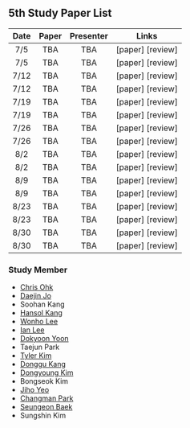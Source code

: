 ## 5th Study Paper List

Date | Paper | Presenter | Links
:---: | :---: | :---: | :---:
7/5 | TBA | TBA | [paper] [review]
7/5 | TBA | TBA | [paper] [review]
7/12 | TBA | TBA | [paper] [review]
7/12 | TBA | TBA | [paper] [review]
7/19 | TBA | TBA | [paper] [review]
7/19 | TBA | TBA | [paper] [review]
7/26 | TBA | TBA | [paper] [review]
7/26 | TBA | TBA | [paper] [review]
8/2 | TBA | TBA | [paper] [review]
8/2 | TBA | TBA | [paper] [review]
8/9 | TBA | TBA | [paper] [review]
8/9 | TBA | TBA | [paper] [review]
8/23 | TBA | TBA | [paper] [review]
8/23 | TBA | TBA | [paper] [review]
8/30 | TBA | TBA | [paper] [review]
8/30 | TBA | TBA | [paper] [review]

### Study Member

* [Chris Ohk](http://www.github.com/utilForever)
* [Daejin Jo](http://www.github.com/twidddj)
* Soohan Kang
* [Hansol Kang](http://www.github.com/OnesoulKang)
* [Wonho Lee](http://www.github.com/lee-wonho)
* [Ian Lee](http://www.github.com/rl-max)
* [Dokyoon Yoon](http://www.github.com/ERU1206)
* Taejun Park
* [Tyler Kim](http://www.github.com/tylertaewook)
* [Donggu Kang](http://www.github.com/HERIUN)
* [Dongyoung Kim](http://www.github.com/kingdy2002)
* Bongseok Kim
* [Jiho Yeo](http://www.github.com/jihoyeo)
* [Changman Park](http://www.github.com/andy0124)
* [Seungeon Baek](http://www.github.com/SeungeonBaek)
* Sungshin Kim
